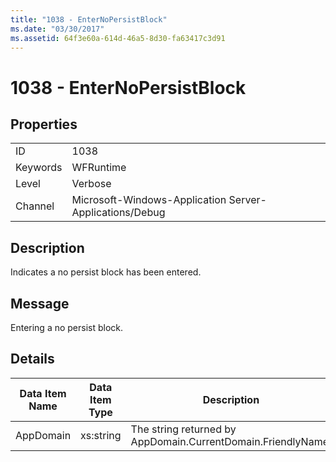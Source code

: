 ```yaml
---
title: "1038 - EnterNoPersistBlock"
ms.date: "03/30/2017"
ms.assetid: 64f3e60a-614d-46a5-8d30-fa63417c3d91
---
```

# 1038 - EnterNoPersistBlock
## Properties  


|||  
|-|-|  
|ID|1038|  
|Keywords|WFRuntime|  
|Level|Verbose|  
|Channel|Microsoft-Windows-Application Server-Applications/Debug|  

## Description  
 Indicates a no persist block has been entered.  

## Message  
 Entering a no persist block.  

## Details  


| Data Item Name | Data Item Type |                         Description                          |
|----------------|----------------|--------------------------------------------------------------|
|   AppDomain    |   xs:string    | The string returned by AppDomain.CurrentDomain.FriendlyName. |

